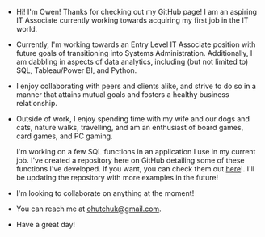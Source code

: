 - Hi!  I'm Owen!  Thanks for checking out my GitHub page!  I am an aspiring IT Associate currently working towards acquiring my first job in the IT world.

- Currently, I'm working towards an Entry Level IT Associate position with future goals of transitioning into Systems Administration.  Additionally, I am dabbling in aspects of data analytics, including (but not limited to) SQL, Tableau/Power BI, and Python.

- I enjoy collaborating with peers and clients alike, and strive to do so in a manner that attains mutual goals and fosters a healthy business relationship.

- Outside of work, I enjoy spending time with my wife and our dogs and cats, nature walks, travelling, and am an enthusiast of board games, card games, and PC gaming.

  I'm working on a few SQL functions in an application I use in my current job.  I've created a repository here on GitHub detailing some of these functions I've developed.  If you want, you can check them out [here](https://github.com/odubuk/Sundance-MediaPrep-SQL-Filters)!.  I'll be updating the repository with more examples in the future!

- I'm looking to collaborate on anything at the moment!

- You can reach me at ohutchuk@gmail.com.

- Have a great day!

<!---
odubuk/odubuk is a ✨ special ✨ repository because its `README.md` (this file) appears on your GitHub profile.
You can click the Preview link to take a look at your changes.
--->
